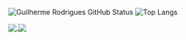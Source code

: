 ![Guilherme Rodrigues GitHub Status](https://github-readme-stats.vercel.app/api?username=guilhermerodriguess&show_icons=true&theme=radical)
![Top Langs](https://github-readme-stats.vercel.app/api/top-langs/?username=guilhermerodriguess&layout=compact)


<a href="https://github.com/anuraghazra/github-readme-stats">
  <img align="center" src="https://github-readme-stats.vercel.app/api/top-langs/?username=guilhermerodriguess&layout=compact" />
</a>
<a href="https://github.com/anuraghazra/convoychat">
  <img align="center" src="https://github-readme-stats.vercel.app/api?username=guilhermerodriguess&show_icons=true&theme=radical" />
</a>
